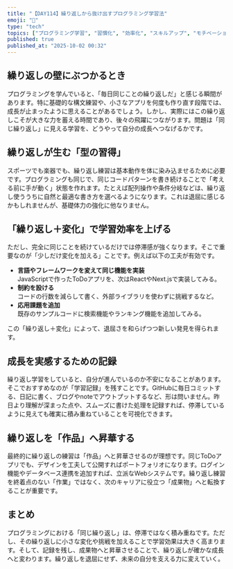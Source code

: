 ```yaml
---
title: "【DAY114】繰り返しから抜け出すプログラミング学習法"
emoji: "🔄"
type: "tech"
topics: ["プログラミング学習", "習慣化", "効率化", "スキルアップ", "モチベーション維持"]
published: true
published_at: "2025-10-02 00:32"
---
```


## 繰り返しの壁にぶつかるとき

プログラミングを学んでいると、「毎日同じことの繰り返しだ」と感じる瞬間があります。特に基礎的な構文練習や、小さなアプリを何度も作り直す段階では、成長が止まったように思えることがあるでしょう。しかし、実際にはこの繰り返しこそが大きな力を蓄える時間であり、後々の飛躍につながります。問題は「同じ繰り返し」に見える学習を、どうやって自分の成長へつなげるかです。

## 繰り返しが生む「型の習得」

スポーツでも楽器でも、繰り返し練習は基本動作を体に染み込ませるために必要です。プログラミングも同じで、同じコードパターンを書き続けることで「考える前に手が動く」状態を作れます。たとえば配列操作や条件分岐などは、繰り返し使ううちに自然と最適な書き方を選べるようになります。これは退屈に感じるかもしれませんが、基礎体力の強化に他なりません。

## 「繰り返し＋変化」で学習効率を上げる

ただし、完全に同じことを続けているだけでは停滞感が強くなります。そこで重要なのが「少しだけ変化を加える」ことです。例えば以下の工夫が有効です。

- **言語やフレームワークを変えて同じ機能を実装**  
  JavaScriptで作ったToDoアプリを、次はReactやNext.jsで実装してみる。
- **制約を設ける**  
  コードの行数を減らして書く、外部ライブラリを使わずに挑戦するなど。
- **応用課題を追加**  
  既存のサンプルコードに検索機能やランキング機能を追加してみる。

この「繰り返し＋変化」によって、退屈さを和らげつつ新しい発見を得られます。

## 成長を実感するための記録

繰り返し学習をしていると、自分が進んでいるのか不安になることがあります。そこでおすすめなのが「学習記録」を残すことです。GitHubに毎日コミットする、日記に書く、ブログやnoteでアウトプットするなど、形は問いません。昨日より理解が深まった点や、スムーズに書けた処理を記録すれば、停滞しているように見えても確実に積み重ねていることを可視化できます。

## 繰り返しを「作品」へ昇華する

最終的に繰り返しの練習は「作品」へと昇華させるのが理想です。同じToDoアプリでも、デザインを工夫して公開すればポートフォリオになります。ログイン機能やデータベース連携を追加すれば、立派なWebシステムです。繰り返し練習を終着点のない「作業」ではなく、次のキャリアに役立つ「成果物」へと転換することが重要です。

## まとめ

プログラミングにおける「同じ繰り返し」は、停滞ではなく積み重ねです。ただし、その繰り返しに小さな変化や挑戦を加えることで学習効果は大きく高まります。そして、記録を残し、成果物へと昇華させることで、繰り返しが確かな成長へと変わります。繰り返しを退屈にせず、未来の自分を支える力に変えていく。